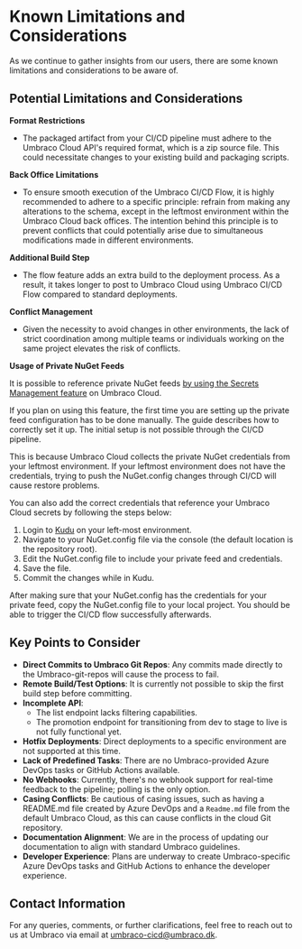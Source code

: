 # Known Limitations and Considerations

As we continue to gather insights from our users, there are some known limitations and considerations to be aware of.

## Potential Limitations and Considerations

**Format Restrictions**

* The packaged artifact from your CI/CD pipeline must adhere to the Umbraco Cloud API's required format, which is a zip source file. This could necessitate changes to your existing build and packaging scripts.

**Back Office Limitations**

* To ensure smooth execution of the Umbraco CI/CD Flow, it is highly recommended to adhere to a specific principle: refrain from making any alterations to the schema, except in the leftmost environment within the Umbraco Cloud back offices. The intention behind this principle is to prevent conflicts that could potentially arise due to simultaneous modifications made in different environments.

**Additional Build Step**

* The flow feature adds an extra build to the deployment process. As a result, it takes longer to post to Umbraco Cloud using Umbraco CI/CD Flow compared to standard deployments.

**Conflict Management**

* Given the necessity to avoid changes in other environments, the lack of strict coordination among multiple teams or individuals working on the same project elevates the risk of conflicts.

**Usage of Private NuGet Feeds**

It is possible to reference private NuGet feeds [by using the Secrets Management feature](../../private-nuget-feed.md) on Umbraco Cloud. 

If you plan on using this feature, the first time you are setting up the private feed configuration has to be done manually. The guide describes how to correctly set it up. The initial setup is not possible through the CI/CD pipeline.

This is because Umbraco Cloud collects the private NuGet credentials from your leftmost environment. If your leftmost environment does not have the credentials, trying to push the NuGet.config changes through CI/CD will cause restore problems.

You can also add the correct credentials that reference your Umbraco Cloud secrets by following the steps below:
  1. Login to [Kudu](https://docs.umbraco.com/umbraco-cloud/set-up/power-tools) on your left-most environment.
  2. Navigate to your NuGet.config file via the console (the default location is the repository root).
  3. Edit the NuGet.config file to include your private feed and credentials.
  4. Save the file.
  5. Commit the changes while in Kudu.

After making sure that your NuGet.config has the credentials for your private feed, copy the NuGet.config file to your local project. You should be able to trigger the CI/CD flow successfully afterwards.

## Key Points to Consider

* **Direct Commits to Umbraco Git Repos**: Any commits made directly to the Umbraco-git-repos will cause the process to fail.
* **Remote Build/Test Options**: It is currently not possible to skip the first build step before committing.
* **Incomplete API**:
  * The list endpoint lacks filtering capabilities.
  * The promotion endpoint for transitioning from dev to stage to live is not fully functional yet.
* **Hotfix Deployments**: Direct deployments to a specific environment are not supported at this time.
* **Lack of Predefined Tasks**: There are no Umbraco-provided Azure DevOps tasks or GitHub Actions available.
* **No Webhooks**: Currently, there's no webhook support for real-time feedback to the pipeline; polling is the only option.
* **Casing Conflicts**: Be cautious of casing issues, such as having a README.md file created by Azure DevOps and a `Readme.md` file from the default Umbraco Cloud, as this can cause conflicts in the cloud Git repository.
* **Documentation Alignment**: We are in the process of updating our documentation to align with standard Umbraco guidelines.
* **Developer Experience**: Plans are underway to create Umbraco-specific Azure DevOps tasks and GitHub Actions to enhance the developer experience.

## Contact Information

For any queries, comments, or further clarifications, feel free to reach out to us at Umbraco via email at [umbraco-cicd@umbraco.dk](mailto:umbraco-cicd@umbraco.dk).
